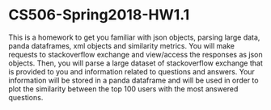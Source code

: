 # CS506-Spring2018-HW1.1

This is a homework to get you familiar with json objects, parsing large data, panda dataframes, xml objects and similarity metrics.
You will make requests to stackoverflow exchange and view/access the responses as json objects.
Then, you will parse a large dataset of stackoverflow exchange that is provided to you and information related to questions and answers.
Your information will be stored in a panda dataframe and will be used in order to plot the similarity between the top 100 users with the most answered questions.

